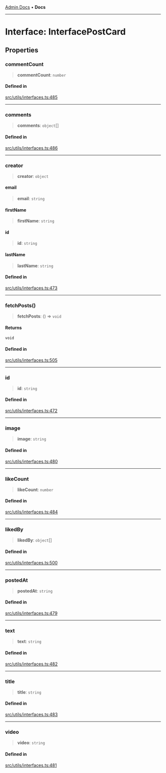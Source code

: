 [Admin Docs](/) • **Docs**

***

# Interface: InterfacePostCard

## Properties

### commentCount

> **commentCount**: `number`

#### Defined in

[src/utils/interfaces.ts:485](https://github.com/PalisadoesFoundation/talawa-admin/blob/main/src/utils/interfaces.ts#L485)

***

### comments

> **comments**: `object`[]

#### Defined in

[src/utils/interfaces.ts:486](https://github.com/PalisadoesFoundation/talawa-admin/blob/main/src/utils/interfaces.ts#L486)

***

### creator

> **creator**: `object`

#### email

> **email**: `string`

#### firstName

> **firstName**: `string`

#### id

> **id**: `string`

#### lastName

> **lastName**: `string`

#### Defined in

[src/utils/interfaces.ts:473](https://github.com/PalisadoesFoundation/talawa-admin/blob/main/src/utils/interfaces.ts#L473)

***

### fetchPosts()

> **fetchPosts**: () => `void`

#### Returns

`void`

#### Defined in

[src/utils/interfaces.ts:505](https://github.com/PalisadoesFoundation/talawa-admin/blob/main/src/utils/interfaces.ts#L505)

***

### id

> **id**: `string`

#### Defined in

[src/utils/interfaces.ts:472](https://github.com/PalisadoesFoundation/talawa-admin/blob/main/src/utils/interfaces.ts#L472)

***

### image

> **image**: `string`

#### Defined in

[src/utils/interfaces.ts:480](https://github.com/PalisadoesFoundation/talawa-admin/blob/main/src/utils/interfaces.ts#L480)

***

### likeCount

> **likeCount**: `number`

#### Defined in

[src/utils/interfaces.ts:484](https://github.com/PalisadoesFoundation/talawa-admin/blob/main/src/utils/interfaces.ts#L484)

***

### likedBy

> **likedBy**: `object`[]

#### Defined in

[src/utils/interfaces.ts:500](https://github.com/PalisadoesFoundation/talawa-admin/blob/main/src/utils/interfaces.ts#L500)

***

### postedAt

> **postedAt**: `string`

#### Defined in

[src/utils/interfaces.ts:479](https://github.com/PalisadoesFoundation/talawa-admin/blob/main/src/utils/interfaces.ts#L479)

***

### text

> **text**: `string`

#### Defined in

[src/utils/interfaces.ts:482](https://github.com/PalisadoesFoundation/talawa-admin/blob/main/src/utils/interfaces.ts#L482)

***

### title

> **title**: `string`

#### Defined in

[src/utils/interfaces.ts:483](https://github.com/PalisadoesFoundation/talawa-admin/blob/main/src/utils/interfaces.ts#L483)

***

### video

> **video**: `string`

#### Defined in

[src/utils/interfaces.ts:481](https://github.com/PalisadoesFoundation/talawa-admin/blob/main/src/utils/interfaces.ts#L481)

